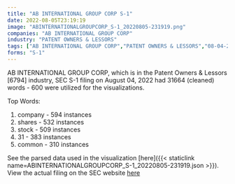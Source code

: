 ```yaml
---
title: "AB INTERNATIONAL GROUP CORP S-1"
date: 2022-08-05T23:19:19
image: "ABINTERNATIONALGROUPCORP_S-1_20220805-231919.png"
companies: "AB INTERNATIONAL GROUP CORP"
industry: "PATENT OWNERS & LESSORS"
tags: ["AB INTERNATIONAL GROUP CORP","PATENT OWNERS & LESSORS","08-04-2022","S-1"]
forms: "S-1"
---
```

AB INTERNATIONAL GROUP CORP, which is in the Patent Owners & Lessors [6794] industry, SEC S-1 filing on August 04, 2022 had 31664 (cleaned) words - 600 were utilized for the visualizations.

Top Words:
1. company - 594 instances
2. shares - 532 instances
3. stock - 509 instances
4. 31 - 383 instances
5. common - 310 instances


See the parsed data used in the visualization [here]({{< staticlink name=ABINTERNATIONALGROUPCORP_S-1_20220805-231919.json >}}).  
View the actual filing on the SEC website [here](https://www.sec.gov/Archives/edgar/data/1605331/0001663577-22-000421.txt)